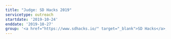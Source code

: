 ```yaml
---
title: "Judge: SD Hacks 2019"
servicetype: outreach
startdate: '2019-10-24'
enddate: '2019-10-27'
group: '<a href="https://www.sdhacks.io/" target="_blank">SD Hacks</a>, <a href="https://ucsd.edu/" target="_blank">UC San Diego</a>'
---
```

